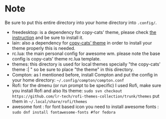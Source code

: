 # Note
 Be sure to put this entire directory into your home directory into `.config/`.
 - freedesktop: is a dependency for copy-cats' theme, please check [the instruction](https://github.com/lcpz/awesome-copycats) and be sure to install it.
 - lain: also a dependency for [copy-cats' theme](https://github.com/lcpz/awesome-copycats) in order to install your theme properly this is needed. 
 - rc.lua: the main personal config for awesome wm. please note the base config is copy-cats' theme rc.lua template.
 - themes: this directory is used for local themes specially "the copy-cats' theme :| " so be sure to place "the theme" in this directory.
 - Compton: as I mentioned before, install Compton and put the config in your home directory: `~/.config/compton/compton.conf`
 - Rofi: for the dmenu (or run prompt to be specific) I used Rofi, make sure you install Rofi and also Its theme: `sudo svn checkout https://github.com/lr-tech/rofi-themes-collection/trunk/themes` put them in `~/.local/share/rofi/themes`
 - awesome font : for font based icon you need to install awesome fonts : `sudo dnf install fontawesome-fonts #for fedora`
